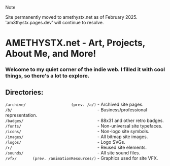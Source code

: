 > [!NOTE]
> Site permanently moved to amethystx.net as of February 2025. <br>'am3thystx.pages.dev' will continue to resolve.

# AMETHYSTX.net - Art, Projects, About Me, and More!
### Welcome to my quiet corner of the indie web. I filled it with cool things, so there's a lot to explore.

## Directories:

`/archive/                    (prev. /a/)` - Archived site pages.
<br>
`/b/                                     ` - Business/professional representation.
<br>
`/badges/                                ` - 88x31 and other retro badges.
<br>
`/fonts/                                 ` - Non-universal site typefaces.
<br>
`/icons/                                 ` - Non-logo site symbols.
<br>
`/images/                                ` - All bitmap site images.
<br>
`/logos/                                 ` - Logo SVGs.
<br>
`/r/                                     ` - Reused site elements.
<br>
`/sounds/                                ` - All site sound files.
<br>
`/vfx/       (prev. /animationResources/)` - Graphics used for site VFX.
